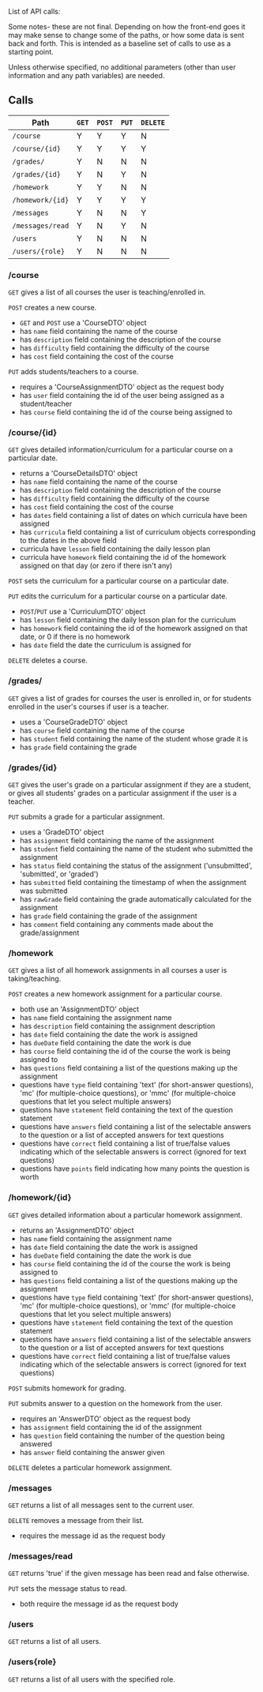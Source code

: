 List of API calls:

Some notes- these are not final. Depending on how the front-end goes it may
make sense to change some of the paths, or how some data is sent back and forth.
This is intended as a baseline set of calls to use as a starting point.

Unless otherwise specified, no additional parameters (other than user information and
any path variables) are needed.

## Calls

| Path | `GET` | `POST` | `PUT` | `DELETE` |
| -------- | ---- | ---- | ---- | ------ |
| `/course` | Y | Y | Y | N |
| `/course/{id}` | Y | Y | Y | Y |
| `/grades/` | Y | N | N | N |
| `/grades/{id}` | Y | N | Y | N |
| `/homework` | Y | Y | N | N |
| `/homework/{id}` | Y | Y | Y | Y |
| `/messages` | Y | N | N | Y |
| `/messages/read` | Y | N | Y | N |
| `/users` | Y | N | N | N |
| `/users/{role}` | Y | N | N | N |


### /course

`GET` gives a list of all courses the user is teaching/enrolled in.

`POST` creates a new course.

* `GET` and `POST` use a 'CourseDTO' object
 * has `name` field containing the name of the course
 * has `description` field containing the description of the course
 * has `difficulty` field containing the difficulty of the course
 * has `cost` field containing the cost of the course

`PUT` adds students/teachers to a course.

* requires a 'CourseAssignmentDTO' object as the request body
 * has `user` field containing the id of the user being assigned as a student/teacher
 * has `course` field containing the id of the course being assigned to

### /course/\{id\}

`GET` gives detailed information/curriculum for a particular course on a particular date.

* returns a 'CourseDetailsDTO' object
 * has `name` field containing the name of the course
 * has `description` field containing the description of the course
 * has `difficulty` field containing the difficulty of the course
 * has `cost` field containing the cost of the course
 * has `dates` field containing a list of dates on which curricula have been assigned
 * has `curricula` field containing a list of curriculum objects corresponding to the dates in the above field
  * curricula have `lesson` field containing the daily lesson plan
  * curricula have `homework` field containing the id of the homework assigned on that day (or zero if there isn't any)

`POST` sets the curriculum for a particular course on a particular date.

`PUT` edits the curriculum for a particular course on a particular date.

* `POST`/`PUT` use a 'CurriculumDTO' object
 * has `lesson` field containing the daily lesson plan for the curriculum
 * has `homework` field containing the id of the homework assigned on that date, or 0 if there is no homework
 * has `date` field the date the curriculum is assigned for

`DELETE` deletes a course.

### /grades/

`GET` gives a list of grades for courses the user is enrolled in, or for students enrolled in the user's courses if user is a teacher.

* uses a 'CourseGradeDTO' object
 * has `course` field containing the name of the course
 * has `student` field containing the name of the student whose grade it is
 * has `grade` field containing the grade

### /grades/\{id\}

`GET` gives the user's grade on a particular assignment if they are a student, or gives all students' grades on a particular assignment if the user is a teacher.

`PUT` submits a grade for a particular assignment.

* uses a 'GradeDTO' object
 * has `assignment` field containing the name of the assignment
 * has `student` field containing the name of the student who submitted the assignment
 * has `status` field containing the status of the assignment ('unsubmitted', 'submitted', or 'graded')
 * has `submitted` field containing the timestamp of when the assignment was submitted
 * has `rawGrade` field containing the grade automatically calculated for the assignment
 * has `grade` field containing the grade of the assignment
 * has `comment` field containing any comments made about the grade/assignment

### /homework

`GET` gives a list of all homework assignments in all courses a user is taking/teaching.

`POST` creates a new homework assignment for a particular course.

* both use an 'AssignmentDTO' object
 * has `name` field containing the assignment name
 * has `description` field containing the assignment description
 * has `date` field containing the date the work is assigned
 * has `dueDate` field containing the date the work is due
 * has `course` field containing the id of the course the work is being assigned to
 * has `questions` field containing a list of the questions making up the assignment
 * questions have `type` field containing 'text' (for short-answer questions), 'mc' (for multiple-choice questions), or 'mmc' (for multiple-choice questions that let you select multiple answers)
 * questions have `statement` field containing the text of the question statement
 * questions have `answers` field containing a list of the selectable answers to the question or a list of accepted answers for text questions
 * questions have `correct` field containing a list of true/false values indicating which of the selectable answers is correct (ignored for text questions)
 * questions have `points` field indicating how many points the question is worth

### /homework/\{id\}

`GET` gives detailed information about a particular homework assignment.

* returns an 'AssignmentDTO' object
 * has `name` field containing the assignment name
 * has `date` field containing the date the work is assigned
 * has `dueDate` field containing the date the work is due
 * has `course` field containing the id of the course the work is being assigned to
 * has `questions` field containing a list of the questions making up the assignment
 * questions have `type` field containing 'text' (for short-answer questions), 'mc' (for multiple-choice questions), or 'mmc' (for multiple-choice questions that let you select multiple answers)
 * questions have `statement` field containing the text of the question statement
 * questions have `answers` field containing a list of the selectable answers to the question or a list of accepted answers for text questions
 * questions have `correct` field containing a list of true/false values indicating which of the selectable answers is correct (ignored for text questions)

`POST` submits homework for grading.

`PUT` submits answer to a question on the homework from the user.

* requires an 'AnswerDTO' object as the request body
 * has `assignment` field containing the id of the assignment
 * has `question` field containing the number of the question being answered
 * has `answer` field containing the answer given

`DELETE` deletes a particular homework assignment.

### /messages

`GET` returns a list of all messages sent to the current user.

`DELETE` removes a message from their list.

* requires the message id as the request body

### /messages/read

`GET` returns 'true' if the given message has been read and false otherwise.

`PUT` sets the message status to read.

* both require the message id as the request body

### /users

`GET` returns a list of all users.

### /users\{role\}

`GET` returns a list of all users with the specified role.
